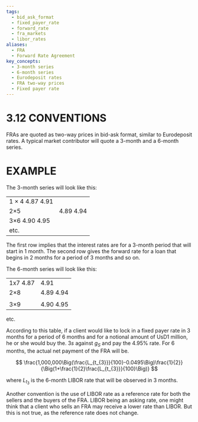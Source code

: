 ```yaml
---
tags:
  - bid_ask_format
  - fixed_payer_rate
  - forward_rate
  - fra_markets
  - libor_rates
aliases:
  - FRA
  - Forward Rate Agreement
key_concepts:
  - 3-month series
  - 6-month series
  - Eurodeposit rates
  - FRA two-way prices
  - Fixed payer rate
---
```


# 3.12 CONVENTIONS  

FRAs are quoted as two-way prices in bid-ask format, similar to Eurodeposit rates. A typical market contributor will quote a 3-month and a 6-month series.  

# EXAMPLE  

The 3-month series will look like this:  

<html><body><table><tr><td>1 × 4 4.87 4.91</td><td></td></tr><tr><td>2×5</td><td>4.89 4.94</td></tr><tr><td>3×6 4.90 4.95</td><td></td></tr><tr><td>etc.</td><td></td></tr></table></body></html>  

The first row implies that the interest rates are for a 3-month period that will start in 1 month. The second row gives the forward rate for a loan that begins in 2 months for a period of 3 months and so on.  

The 6-month series will look like this:  

<html><body><table><tr><td>1x7 4.87</td><td>4.91</td></tr><tr><td>2×8</td><td>4.89 4.94</td></tr><tr><td></td><td></td></tr><tr><td>3×9</td><td>4.90 4.95</td></tr></table></body></html>

etc.  

According to this table, if a client would like to lock in a fixed payer rate in 3 months for a period of 6 months and for a notional amount of UsD1 million, he or she would buy the. $3s$ against $g_{S}$ and pay the $4.95\%$ rate. For 6 months, the actual net payment of the FRA will be.  

$$
\frac{1,000,000\Big(\frac{L_{t_{3}}}{100}-0.0495\Big)\frac{1}{2}}{\Big(1+\frac{1}{2}\frac{L_{t_{3}}}{100}\Big)}
$$  

where $L_{t_{3}}$ is the 6-month LIBOR rate that will be observed in 3 months.  

Another convention is the use of LIBOR rate as a reference rate for both the sellers and the buyers of the FRA. LIBOR being an asking rate, one might think that a client who sells an FRA may receive a lower rate than LIBOR. But this is not true, as the reference rate does not change.  
